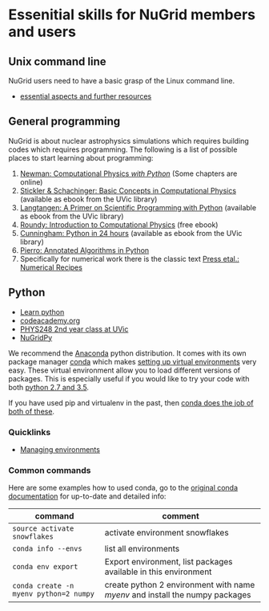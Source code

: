 # Essenitial skills for NuGrid members and users

## Unix command line
NuGrid users need to have a basic grasp of the Linux command line.

* [essential aspects and further resources](./copmmand_line.md)

## General programming
NuGrid is about nuclear astrophysics simulations which requires building codes which requires programming. The following is a list of possible places to start learning about programming:

1. [Newman: Computational Physics _with Python_](http://www-personal.umich.edu/~mejn/computational-physics) (Some chapters are online)
2. [Stickler & Schachinger: Basic Concepts in Computational Physics](http://voyager.library.uvic.ca/vwebv/holdingsInfo?bibId=3086030) (available as ebook from the UVic library)
3. [Langtangen: A Primer on Scientific Programming with Python](http://voyager.library.uvic.ca/vwebv/holdingsInfo?searchId=4972&recCount=25&recPointer=13&bibId=2865846) (available as ebook from the UVic library)
4. [Roundy: Introduction to Computational Physics](http://www.lulu.com/ca/en/shop/david-roundy/introduction-to-computational-physics/ebook/product-17437845.html) (free ebook)
5. [Cunningham: Python in 24 hours](http://voyager.library.uvic.ca/vwebv/holdingsInfo?searchId=5015&recCount=25&recPointer=17&bibId=3208444) (available as ebook from the UVic library)
6. [Pierro: Annotated Algorithms in Python](https://books.google.ca/books/about/Annotated_Algorithms_in_Python.html?id=cZyPngEACAAJ&redir_esc=y)
7. Specifically for numerical work there is the classic text [Press etal.: Numerical Recipes](http://www.nr.com)



## Python

* [Learn python](http://www.learnpython.org)
* [codeacademy.org](https://www.codecademy.com/learn/python) 
* [PHYS248 2nd year class at UVic](https://github.com/fherwig/physmath248_pilot)
* [NuGridPy](https://github.com/NuGrid/NuGridPy)

We recommend the [Anaconda](https://www.continuum.io/downloads) python distribution. It comes with its own package manager [conda](http://conda.pydata.org/docs/py2or3.html#create-python-2-or-3-environments) which makes [setting up virtual environments](http://conda.pydata.org/docs/using/envs.html) very easy. These virtual environment allow you to load different versions of packages. This is especially useful if you would like to try your code with both [python 2.7 and 3.5](http://conda.pydata.org/docs/py2or3.html#create-python-2-or-3-environments).

If you have used pip and virtualenv in the past, then [conda does the job of both of these](http://conda.pydata.org/docs/_downloads/conda-pip-virtualenv-translator.html).


### Quicklinks
* [Managing environments](http://conda.pydata.org/docs/using/envs.html)

### Common commands 
Here are some examples how to used conda, go to the [original conda documentation](http://conda.pydata.org/docs/using/index.html) for up-to-date and detailed info:

command | comment
--------------|-------------------
`source activate snowflakes` | activate environment snowflakes
`conda info --envs`   | list all environments
 `conda env export` | Export environment, list packages available in this environment
`conda create -n myenv python=2 numpy` |   create python 2 environment with name _myenv_ and install the  numpy  packages 

